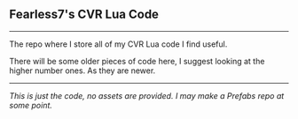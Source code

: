## Fearless7's CVR Lua Code
---
The repo where I store all of my CVR Lua code I find useful.

There will be some older pieces of code here, I suggest looking at
the higher number ones. As they are newer.
***
*This is just the code, no assets are provided. I may make a Prefabs repo at some point.*
